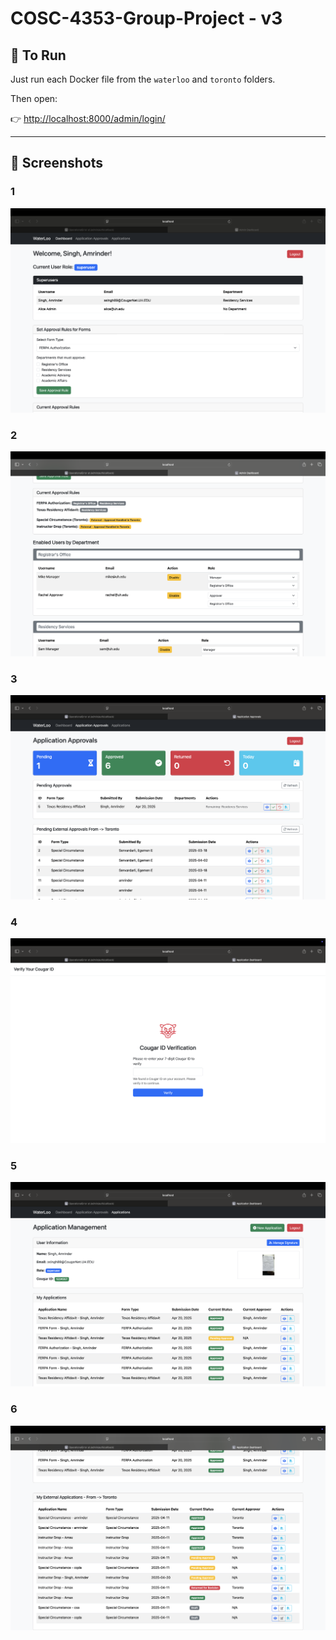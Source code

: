 # COSC-4353-Group-Project - v3

## 🚀 To Run

Just run each Docker file from the `waterloo` and `toronto` folders.

Then open:

👉 [http://localhost:8000/admin/login/](http://localhost:8000/admin/login/)

---

## 📸 Screenshots

### 1
![1](shots/1.png)

### 2
![2](shots/2.png)

### 3
![3](shots/3.png)

### 4
![4](shots/4.png)

### 5
![5](shots/5.png)

### 6
![6](shots/6.png)
